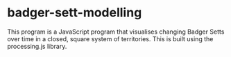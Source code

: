 # badger-sett-modelling
This program is a JavaScript program that visualises changing Badger Setts over time in a closed, square system of territories. This is built using the processing.js library.
